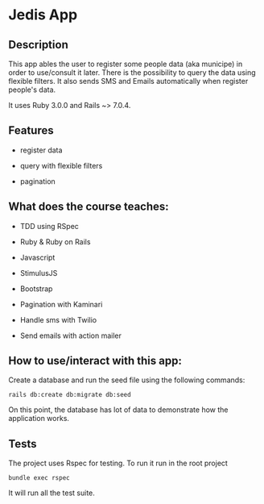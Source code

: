 # Jedis App

## Description

This app ables the user to register some people data (aka municipe) in order to use/consult it later. There is the possibility to query the data using flexible filters. It also sends SMS and Emails automatically when register people's data.

It uses Ruby 3.0.0 and Rails ~> 7.0.4.

## Features

- register data

- query with flexible filters

- pagination


## What does the course teaches:

- TDD using RSpec

- Ruby & Ruby on Rails

- Javascript

- StimulusJS

- Bootstrap

- Pagination with Kaminari

- Handle sms with Twilio

- Send emails with action mailer

## How to use/interact with this app:

Create a database and run the seed file using the following commands:

`rails db:create db:migrate db:seed`

On this point, the database has lot of data to demonstrate how the application works.

## Tests

The project uses Rspec for testing. To run it run in the root project

`bundle exec rspec`

It will run all the test suite.
